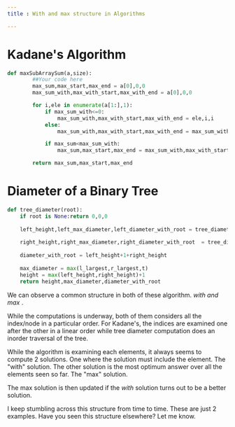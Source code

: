 ```yaml
---
title : With and max structure in Algorithms

---
```


# Kadane's Algorithm
```python
def maxSubArraySum(a,size):
        ##Your code here
        max_sum,max_start,max_end = a[0],0,0
        max_sum_with,max_with_start,max_with_end = a[0],0,0

        for i,ele in enumerate(a[1:],1):
            if max_sum_with<=0:
                max_sum_with,max_with_start,max_with_end = ele,i,i
            else:
                max_sum_with,max_with_start,max_with_end = max_sum_with+ele,max_with_start,i

            if max_sum<max_sum_with:
                max_sum,max_start,max_end = max_sum_with,max_with_start,max_with_end

        return max_sum,max_start,max_end
```

# Diameter of a Binary Tree
```python
def tree_diameter(root):
    if root is None:return 0,0,0
    
    left_height,left_max_diameter,left_diameter_with_root = tree_diameter(root.left)
    
    right_height,right_max_diameter,right_diameter_with_root  = tree_diameter(root.right)
    
    diameter_with_root = left_height+1+right_height 
    
    max_diameter = max(l_largest,r_largest,t)
    height = max(left_height,right_height)+1
    return height,max_diameter,diameter_with_root
```


We can observe a common structure in both of these algorithm. *with and max* . 

While the computations is underway, both of them considers all the index/node in a particular order. For Kadane's, the indices are examined one after the other in a linear order while tree diameter computation does an inorder traversal of the tree.


While the algorithm is examining each elements, it always seems to compute 2 solutions. One where the solution must include the element. The "with" solution.  The other solution is the most optimum answer over all the elements seen so far. The "max" solution.


The max solution is then updated if the *with* solution turns out to be a better solution. 

I keep stumbling across this structure from time to time. These are just 2 examples. Have you seen this structure elsewhere? Let me know. 